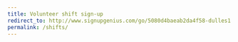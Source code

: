 ```yaml
---
title: Volunteer shift sign-up
redirect_to: http://www.signupgenius.com/go/5080d4baeab2da4f58-dulles1
permalink: /shifts/
---
```


